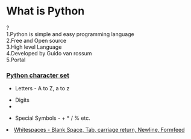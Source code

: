<H1>What is Python</H1> ?
<br>
1.Python is simple and easy programming language 
<br>
2.Free and Open source
<br>
3.High level Language
<br>
4.Developed by Guido van rossum
<br>
5.Portal

<H3> <u>
Python character set </u>
</H3>
<ul> <li>
Letters - A to Z, a to z</li> </ul>
<ul> <li>
Digits <li></ul>
<ul> <li>
Special Symbols - + * / % etc. </li></ul>
<u> <li>Whitespaces - Blank Space, Tab, carriage return, Newline, Formfeed </li> </u>



